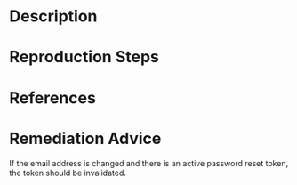 # Description


# Reproduction Steps


# References


# Remediation Advice

If the email address is changed and there is an active password reset token, the token should be invalidated.